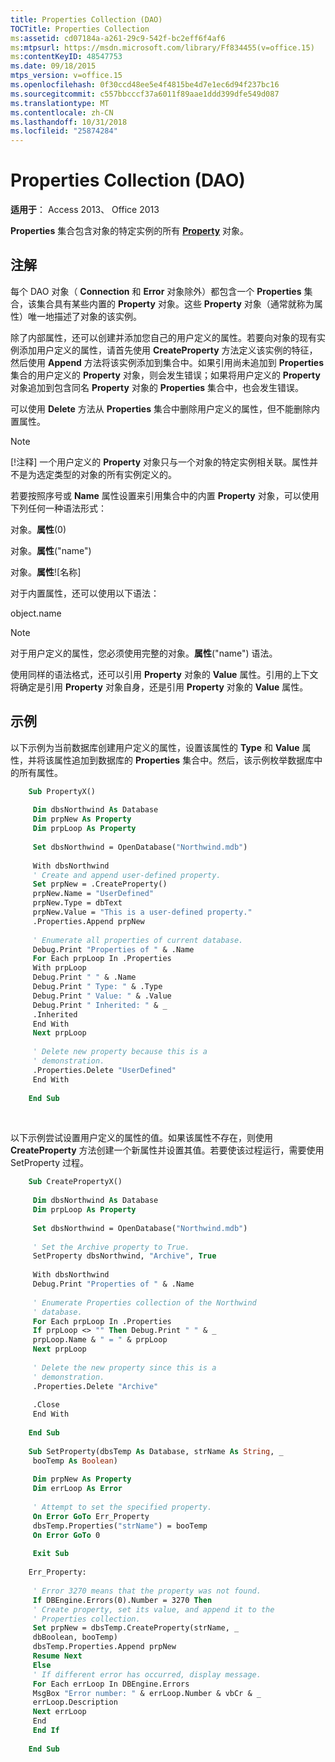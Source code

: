 ```yaml
---
title: Properties Collection (DAO)
TOCTitle: Properties Collection
ms:assetid: cd07184a-a261-29c9-542f-bc2eff6f4af6
ms:mtpsurl: https://msdn.microsoft.com/library/Ff834455(v=office.15)
ms:contentKeyID: 48547753
ms.date: 09/18/2015
mtps_version: v=office.15
ms.openlocfilehash: 0f30ccd48ee5e4f4815be4d7e1ec6d94f237bc16
ms.sourcegitcommit: c557bbcccf37a6011f89aae1ddd399dfe549d087
ms.translationtype: MT
ms.contentlocale: zh-CN
ms.lasthandoff: 10/31/2018
ms.locfileid: "25874284"
---
```

# <a name="properties-collection-dao"></a>Properties Collection (DAO)


**适用于**： Access 2013、 Office 2013

**Properties** 集合包含对象的特定实例的所有 **[Property](property-object-dao.md)** 对象。

## <a name="remarks"></a>注解

每个 DAO 对象（ **Connection** 和 **Error** 对象除外）都包含一个 **Properties** 集合，该集合具有某些内置的 **Property** 对象。这些 **Property** 对象（通常就称为属性）唯一地描述了对象的该实例。

除了内部属性，还可以创建并添加您自己的用户定义的属性。若要向对象的现有实例添加用户定义的属性，请首先使用 **CreateProperty** 方法定义该实例的特征，然后使用 **Append** 方法将该实例添加到集合中。如果引用尚未追加到 **Properties** 集合的用户定义的 **Property** 对象，则会发生错误；如果将用户定义的 **Property** 对象追加到包含同名 **Property** 对象的 **Properties** 集合中，也会发生错误。

可以使用 **Delete** 方法从 **Properties** 集合中删除用户定义的属性，但不能删除内置属性。


> [!NOTE]
> <P>[!注释] 一个用户定义的 <STRONG>Property</STRONG> 对象只与一个对象的特定实例相关联。属性并不是为选定类型的对象的所有实例定义的。</P>



若要按照序号或 **Name** 属性设置来引用集合中的内置 **Property** 对象，可以使用下列任何一种语法形式：

对象。**属性**(0)

对象。**属性**("name")

对象。**属性**\!\[名称\]

对于内置属性，还可以使用以下语法：

object.name


> [!NOTE]
> <P>对于用户定义的属性，您必须使用完整的对象。<STRONG>属性</STRONG>("name") 语法。</P>



使用同样的语法格式，还可以引用 **Property** 对象的 **Value** 属性。引用的上下文将确定是引用 **Property** 对象自身，还是引用 **Property** 对象的 **Value** 属性。

## <a name="example"></a>示例

以下示例为当前数据库创建用户定义的属性，设置该属性的 **Type** 和 **Value** 属性，并将该属性追加到数据库的 **Properties** 集合中。然后，该示例枚举数据库中的所有属性。

```vb
    Sub PropertyX() 
     
     Dim dbsNorthwind As Database 
     Dim prpNew As Property 
     Dim prpLoop As Property 
     
     Set dbsNorthwind = OpenDatabase("Northwind.mdb") 
     
     With dbsNorthwind 
     ' Create and append user-defined property. 
     Set prpNew = .CreateProperty() 
     prpNew.Name = "UserDefined" 
     prpNew.Type = dbText 
     prpNew.Value = "This is a user-defined property." 
     .Properties.Append prpNew 
     
     ' Enumerate all properties of current database. 
     Debug.Print "Properties of " & .Name 
     For Each prpLoop In .Properties 
     With prpLoop 
     Debug.Print " " & .Name 
     Debug.Print " Type: " & .Type 
     Debug.Print " Value: " & .Value 
     Debug.Print " Inherited: " & _ 
     .Inherited 
     End With 
     Next prpLoop 
     
     ' Delete new property because this is a 
     ' demonstration. 
     .Properties.Delete "UserDefined" 
     End With 
     
    End Sub 
```

<br/>

以下示例尝试设置用户定义的属性的值。如果该属性不存在，则使用 **CreateProperty** 方法创建一个新属性并设置其值。若要使该过程运行，需要使用 SetProperty 过程。

```vb
    Sub CreatePropertyX() 
     
     Dim dbsNorthwind As Database 
     Dim prpLoop As Property 
     
     Set dbsNorthwind = OpenDatabase("Northwind.mdb") 
     
     ' Set the Archive property to True. 
     SetProperty dbsNorthwind, "Archive", True 
     
     With dbsNorthwind 
     Debug.Print "Properties of " & .Name 
     
     ' Enumerate Properties collection of the Northwind 
     ' database. 
     For Each prpLoop In .Properties 
     If prpLoop <> "" Then Debug.Print " " & _ 
     prpLoop.Name & " = " & prpLoop 
     Next prpLoop 
     
     ' Delete the new property since this is a 
     ' demonstration. 
     .Properties.Delete "Archive" 
     
     .Close 
     End With 
     
    End Sub 
     
    Sub SetProperty(dbsTemp As Database, strName As String, _ 
     booTemp As Boolean) 
     
     Dim prpNew As Property 
     Dim errLoop As Error 
     
     ' Attempt to set the specified property. 
     On Error GoTo Err_Property 
     dbsTemp.Properties("strName") = booTemp 
     On Error GoTo 0 
     
     Exit Sub 
     
    Err_Property: 
     
     ' Error 3270 means that the property was not found. 
     If DBEngine.Errors(0).Number = 3270 Then 
     ' Create property, set its value, and append it to the 
     ' Properties collection. 
     Set prpNew = dbsTemp.CreateProperty(strName, _ 
     dbBoolean, booTemp) 
     dbsTemp.Properties.Append prpNew 
     Resume Next 
     Else 
     ' If different error has occurred, display message. 
     For Each errLoop In DBEngine.Errors 
     MsgBox "Error number: " & errLoop.Number & vbCr & _ 
     errLoop.Description 
     Next errLoop 
     End 
     End If 
     
    End Sub
```
